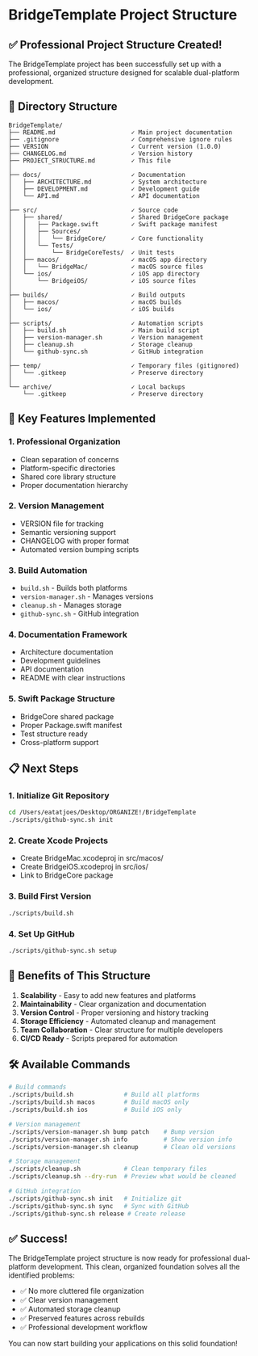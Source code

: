 # BridgeTemplate Project Structure

## ✅ Professional Project Structure Created!

The BridgeTemplate project has been successfully set up with a professional, organized structure designed for scalable dual-platform development.

## 📁 Directory Structure

```
BridgeTemplate/
├── README.md                     ✓ Main project documentation
├── .gitignore                    ✓ Comprehensive ignore rules
├── VERSION                       ✓ Current version (1.0.0)
├── CHANGELOG.md                  ✓ Version history
├── PROJECT_STRUCTURE.md          ✓ This file
│
├── docs/                         ✓ Documentation
│   ├── ARCHITECTURE.md           ✓ System architecture
│   ├── DEVELOPMENT.md            ✓ Development guide
│   └── API.md                    ✓ API documentation
│
├── src/                          ✓ Source code
│   ├── shared/                   ✓ Shared BridgeCore package
│   │   ├── Package.swift         ✓ Swift package manifest
│   │   ├── Sources/
│   │   │   └── BridgeCore/       ✓ Core functionality
│   │   └── Tests/
│   │       └── BridgeCoreTests/  ✓ Unit tests
│   ├── macos/                    ✓ macOS app directory
│   │   └── BridgeMac/            ✓ macOS source files
│   └── ios/                      ✓ iOS app directory
│       └── BridgeiOS/            ✓ iOS source files
│
├── builds/                       ✓ Build outputs
│   ├── macos/                    ✓ macOS builds
│   └── ios/                      ✓ iOS builds
│
├── scripts/                      ✓ Automation scripts
│   ├── build.sh                  ✓ Main build script
│   ├── version-manager.sh        ✓ Version management
│   ├── cleanup.sh                ✓ Storage cleanup
│   └── github-sync.sh            ✓ GitHub integration
│
├── temp/                         ✓ Temporary files (gitignored)
│   └── .gitkeep                  ✓ Preserve directory
│
└── archive/                      ✓ Local backups
    └── .gitkeep                  ✓ Preserve directory
```

## 🚀 Key Features Implemented

### 1. **Professional Organization**
- Clean separation of concerns
- Platform-specific directories
- Shared core library structure
- Proper documentation hierarchy

### 2. **Version Management**
- VERSION file for tracking
- Semantic versioning support
- CHANGELOG with proper format
- Automated version bumping scripts

### 3. **Build Automation**
- `build.sh` - Builds both platforms
- `version-manager.sh` - Manages versions
- `cleanup.sh` - Manages storage
- `github-sync.sh` - GitHub integration

### 4. **Documentation Framework**
- Architecture documentation
- Development guidelines
- API documentation
- README with clear instructions

### 5. **Swift Package Structure**
- BridgeCore shared package
- Proper Package.swift manifest
- Test structure ready
- Cross-platform support

## 📋 Next Steps

### 1. Initialize Git Repository
```bash
cd /Users/eatatjoes/Desktop/ORGANIZE!/BridgeTemplate
./scripts/github-sync.sh init
```

### 2. Create Xcode Projects
- Create BridgeMac.xcodeproj in src/macos/
- Create BridgeiOS.xcodeproj in src/ios/
- Link to BridgeCore package

### 3. Build First Version
```bash
./scripts/build.sh
```

### 4. Set Up GitHub
```bash
./scripts/github-sync.sh setup
```

## 🎯 Benefits of This Structure

1. **Scalability** - Easy to add new features and platforms
2. **Maintainability** - Clear organization and documentation
3. **Version Control** - Proper versioning and history tracking
4. **Storage Efficiency** - Automated cleanup and management
5. **Team Collaboration** - Clear structure for multiple developers
6. **CI/CD Ready** - Scripts prepared for automation

## 🛠️ Available Commands

```bash
# Build commands
./scripts/build.sh              # Build all platforms
./scripts/build.sh macos        # Build macOS only
./scripts/build.sh ios          # Build iOS only

# Version management
./scripts/version-manager.sh bump patch    # Bump version
./scripts/version-manager.sh info          # Show version info
./scripts/version-manager.sh cleanup       # Clean old versions

# Storage management
./scripts/cleanup.sh            # Clean temporary files
./scripts/cleanup.sh --dry-run  # Preview what would be cleaned

# GitHub integration
./scripts/github-sync.sh init   # Initialize git
./scripts/github-sync.sh sync   # Sync with GitHub
./scripts/github-sync.sh release # Create release
```

## ✅ Success!

The BridgeTemplate project structure is now ready for professional dual-platform development. This clean, organized foundation solves all the identified problems:

- ✅ No more cluttered file organization
- ✅ Clear version management
- ✅ Automated storage cleanup
- ✅ Preserved features across rebuilds
- ✅ Professional development workflow

You can now start building your applications on this solid foundation!